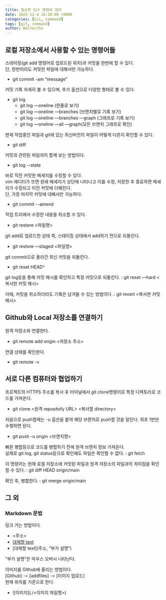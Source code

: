 ```yaml
---
title: 필요한 Git 명령어 정리
date: 2022-12-4 18:18:00 +0900
categories: [Git, Command]
tags: [git, command]
author: WalterCho
---
```


## 로컬 저장소에서 사용할 수 있는 명령어들
스테이징(git add 명령어로 업로드된 위치)과 커밋을 한번에 할 수 있다.<br>
단, 한번이라도 커밋한 파일에 대해서만 가능하다.
- git commit -am “message”

커밋 기록 자세히 볼 수 있으며, 추가 옵션으로 다양한 형태로 볼 수 있다.
- git log
  - git log —oneline (한줄로 보기)
  - git log —oneline —branches (브랜치별로 기록 보기)
  - git log —oneline —branches —graph (그래프로 기록 보기)
  - git log —oneline —all —graph(모든 브랜치 그래프로 확인)

현재 작업중인 파일과 git에 있는 최신버전의 파일이 어떻게 다른지 확인할 수 있다.
- git diff

커밋과 관련된 파일까지 함께 보는 방법이다. 
- git log --state

바로 직전 커밋한 메세지를 수정할 수 있다.<br>
vim 에디터가 뜨면 원래 메세지가 상단에 나타나고 이를 수정, 저장한 후 종료하면 메세지가 수정되고 이전 커밋에 더해진다.<br>
단, 가장 마지막 커밋에 대해서만 가능하다.
- git commit --amend

작업 트리에서 수정한 내용을 취소할 수 있다.
- git restore <파일명>

git add로 업로드한 상태 즉, 스테이징 상태에서 add하기 전으로 되돌린다.
- git restore —staged <파일명>

git commit으로 올라간 최신 커밋을 되돌린다.
- git reset HEAD^

git log등을 통해 커밋 해시를 확인하고 특정 커밋으로 되돌린다.
: git reset —hard <복사한 커밋 해시>

이때, 커밋을 취소하더라도 기록은 남겨둘 수 있는 방법이다.
: git revert <복사한 커밋 해시>

## Github와 Local 저장소를 연결하기
원격 저장소와 연결한다.
- git remote add origin <저장소 주소>

연결 상태를 확인한다.
- git remote -v

## 서로 다른 컴퓨터와 협업하기
프로젝트의 HTTPS 주소를 복사 후 터미널에서 git clone명령어로 특정 디렉토리로 코드를 가져온다.
- git clone <원격 repositofy URL> <복사할 directory>

처음으로  push할때는 -u 옵션을 붙여 해당 브랜치로 push할 것을 알린다. 최초 1번만 수행하면 된다.
- git push -u origin <브랜치명>

빠른 병합등으로 코드를 병합하기 전에 원격 브랜치 정보 가져온다.<br>
실제로 git log, git status등으로 확인해도 파일은 확인할 수 없다.
: git fetch

이 명령어는 현재 로컬 저장소에 커밋된 파일과 원격 저장소의 파일과의 차이점을 확인할 수 있다.
: git diff HEAD origin/main

확인 후, 병합한다.
: git merge origin/main

## 그 외
### Markdown 문법
링크 거는 방법이다.
- <주소>
- [대체할 text](주소)
- [대체할 text](주소, “부가 설명”)

“부가 설명”은 마우스 오버시 나타난다.

이미지를 Github에 올리는 방법이다.<br>
[Github] -> [addfiles] -> [이미지 업로드]<br>
현재 위치를 기준으로 한다.
- ![이미지](./<이미지 파일명>)